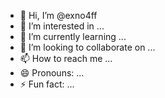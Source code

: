 - 👋 Hi, I’m @exno4ff
- 👀 I’m interested in ...
- 🌱 I’m currently learning ...
- 💞️ I’m looking to collaborate on ...
- 📫 How to reach me ...
- 😄 Pronouns: ...
- ⚡ Fun fact: ...

<!---
exno4ff/exno4ff is a ✨ special ✨ repository because its `README.md` (this file) appears on your GitHub profile.
You can click the Preview link to take a look at your changes.
--->
